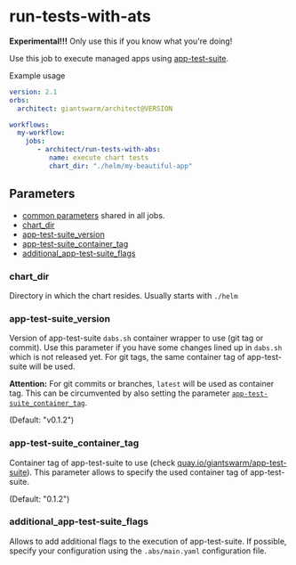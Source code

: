 # run-tests-with-ats

**Experimental!!!** Only use this if you know what you're doing!

Use this job to execute managed apps using [app-test-suite](https://github.com/giantswarm/app-test-suite).

Example usage

```yaml
version: 2.1
orbs:
  architect: giantswarm/architect@VERSION

workflows:
  my-workflow:
    jobs:
       - architect/run-tests-with-abs:
          name: execute chart tests
          chart_dir: "./helm/my-beautiful-app"
```

## Parameters

- [common parameters](common.md#parameters) shared in all jobs.
- [chart_dir](#chart_dir)
- [app-test-suite_version](#app-test-suite_version)
- [app-test-suite_container_tag](#app-test-suite_container_tag)
- [additional_app-test-suite_flags](#additional_app-test-suite_flags)

### chart_dir

Directory in which the chart resides. Usually starts with `./helm`

### app-test-suite_version

Version of app-test-suite `dabs.sh` container wrapper to use (git tag or commit).
Use this parameter if you have some changes lined up in `dabs.sh` which is not released yet.
For git tags, the same container tag of app-test-suite will be used.

**Attention:** For git commits or branches, `latest` will be used as container tag.
This can be circumvented by also setting the parameter [`app-test-suite_container_tag`](#app-test-suite_container_tag).

(Default: "v0.1.2")

### app-test-suite_container_tag

Container tag of app-test-suite to use (check [quay.io/giantswarm/app-test-suite](https://quay.io/giantswarm/app-test-suite)).
This parameter allows to specify the used container tag of app-test-suite.

(Default: "0.1.2")

### additional_app-test-suite_flags

Allows to add additional flags to the execution of app-test-suite.
If possible, specify your configuration using the `.abs/main.yaml` configuration file.
